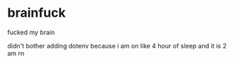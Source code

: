 # brainfuck
fucked my brain

didn't bother adding dotenv because i am on like 4 hour of sleep and it is 2 am rn
